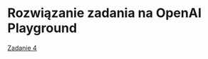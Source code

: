 # Rozwiązanie zadania na OpenAI Playground

[Zadanie 4](https://platform.openai.com/playground/p/g3wQHVa2ht688D4Hvasyd83i?model=gpt-3.5-turbo-16k)

